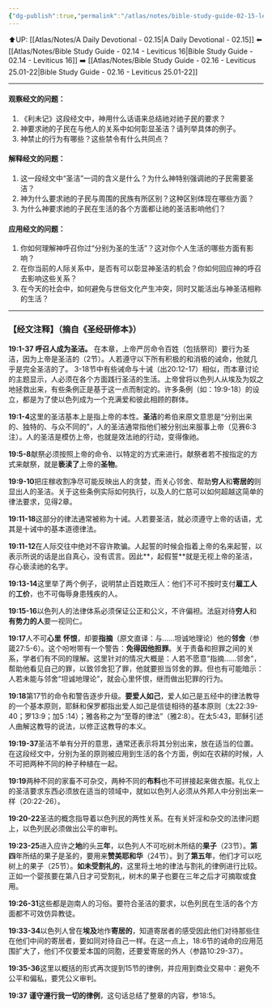 ```yaml
---
{"dg-publish":true,"permalink":"/atlas/notes/bible-study-guide-02-15-leviticus-19/"}
---
```


⬆️UP: [[Atlas/Notes/A Daily Devotional - 02.15\|A Daily Devotional - 02.15]]
⬅️ [[Atlas/Notes/Bible Study Guide - 02.14 - Leviticus 16\|Bible Study Guide - 02.14 - Leviticus 16]]
➡️ [[Atlas/Notes/Bible Study Guide - 02.16 - Leviticus 25.01-22\|Bible Study Guide - 02.16 - Leviticus 25.01-22]] 

---

#### 观察经文的问题：

1. 《利未记》这段经文中，神用什么话语来总结祂对祂子民的要求？
2. 神要求祂的子民在与他人的关系中如何彰显圣洁？请列举具体的例子。
3. 神禁止的行为有哪些？这些禁令有什么共同点？

#### 解释经文的问题：

1. 这一段经文中“圣洁”一词的含义是什么？为什么神特别强调祂的子民需要圣洁？
2. 神为什么要求祂的子民与周围的民族有所区别？这种区别体现在哪些方面？
3. 为什么神要求祂的子民在生活的各个方面都让祂的圣洁影响他们？

#### 应用经文的问题：

1. 你如何理解神呼召你过“分别为圣的生活”？这对你个人生活的哪些方面有影响？
2. 在你当前的人际关系中，是否有可以彰显神圣洁的机会？你如何回应神的呼召去影响这些关系？
3. 在今天的社会中，如何避免与世俗文化产生冲突，同时又能活出与神圣洁相称的生活？

---
### 【经文注释】（摘自《圣经研修本》）

**19:1-37 呼召人成为圣洁。** 在本章，上帝严厉命令百姓（包括祭司）要行为圣洁，因为上帝是圣洁的（2节）。人若遵守以下所有积极的和消极的诫命，他就几乎是完全圣洁的了。 3-18节中有些诫命与十诫（出20:12-17）相似，而本章讨论的主题显示，人必须在各个方面践行圣洁的生活。上帝曾将以色列人从埃及为奴之地拯救出来，有些条例正是基于这一点而制定的。许多条例（如：19:9-18）的设立，都是为了使以色列成为一个充满爱和彼此相顾的群体。

**19:1-4**这里的圣洁基本上是指上帝的本性。**圣洁**的希伯来原文意思是“分别出来的、独特的、与众不同的”，人的圣洁通常指他们被分别出来服事上帝（见赛6:3注）。人的圣洁是模仿上帝，也就是效法祂的行动，变得像祂。

**19:5-8**献祭必须按照上帝的命令、以特定的方式来进行。献祭者若不按指定的方式来献祭，就是**亵渎了**上帝的**圣物**。

**19:9-10**把庄稼收割净尽可能反映出人的贪婪，而关心邻舍、帮助**穷人**和**寄居的**则显出人的圣洁。关于这些条例实际如何执行，以及人的仁慈可以如何超越这简单的律法要求，见得2章。

**19:11-18**这部分的律法通常被称为十诫。人若要圣洁，就必须遵守上帝的话语，尤其是十诫中的基本道德律法。

**19:11-12**在人际交往中绝对不容许欺骗。人起誓的时候会指着上帝的名来起誓，以表示所说的话是出自真心，没有谎言。因此**，起假誓**就是无视上帝的圣洁，存心亵渎祂的名字。

**19:13-14**这里举了两个例子，说明禁止百姓欺压人：他们不可不按时支付**雇工人**的**工价**，也不可侮辱身患残疾的人。

**19:15-16**以色列人的法律体系必须保证公正和公义，不许偏袒。法庭对待**穷人**和**有势力的人**要一视同仁。

**19:17**人不可**心里** **怀恨**，却要**指摘**（原文直译：与……坦诚地理论）他的**邻舍**（参箴27:5-6）。这个吩咐带有一个警告：**免得因他担罪**。关于责备和担罪之间的关系，学者们有不同的理解。这里针对的情况大概是：人若不愿意“指摘……邻舍”，帮助他看见自己的罪，以致邻舍犯了罪，他就要担当邻舍的罪。但也有可能暗示：人若未能与邻舍“坦诚地理论”，就会心里怀恨，继而做出犯罪的行为。

**19:18**第17节的命令和警告逐步升级。**要爱人如己**，爱人如己是五经中的律法教导的一个基本原则，耶稣和保罗都指出爱人如己是信徒相待的基本原则（太22:39-40；罗13:9；加5 :14）；雅各称之为“至尊的律法”（雅2:8）。在太5:43，耶稣引述人曲解这教导的说法，以修正这教导的本义。

**19:19-37**圣洁不单有分开的意思，通常还表示将其分别出来，放在适当的位置。在这段经文中，分别为圣的原则被应用到生活的各个方面，例如在农耕的时候，人不可把两种不同的种子种植在一起。

**19:19**两种不同的家畜不可杂交，两种不同的**布料**也不可拼接起来做衣服。礼仪上的圣洁要求东西必须放在适当的领域中，就如以色列人必须从外邦人中分别出来一样（20:22-26）。

**19:20-22**圣洁的概念指导着以色列民的两性关系。在有关奸淫和杂交的法律问题上，以色列民必须做出公平的审判。

**19:23-25**进入应许之**地**的头**三年**，以色列人不可吃树木所结的**果子**（23节）。**第四**年所结的果子是圣的，要用来**赞美耶和华**（24节）。到了**第五年**，他们才可以吃树上的果子（25节）。**如未受割礼的**，这里将土地的律法与割礼的律例进行比较。正如一个婴孩要在第八日才可受割礼，树木的果子也要在三年之后才可摘取或食用。

**19:26-31**这些都是迦南人的习俗。要符合圣洁的要求，以色列民在生活的各个方面都不可效仿异教徒。

**19:33-34**以色列人曾在**埃及**地作**寄居的**，知道寄居者的感受因此他们对待那些住在他们中间的寄居者，要如同对待自己一样。在这一点上，18:6节的诫命的应用范围扩大了，他们不仅要爱本国的同胞，还要爱寄居的外人（参路10:29-37）。

**19:35-36**这里以概括的形式再次提到15节的律例，并应用到商业交易中：避免不公平和偏私，要凭公义审判。

**19:37** **谨守遵行我一切的律例**，这句话总结了整章的内容，参18:5。